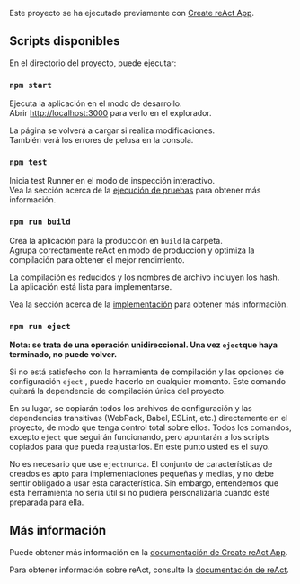 Este proyecto se ha ejecutado previamente con [Create reAct App](https://github.com/facebook/create-react-app).

## <a name="available-scripts"></a>Scripts disponibles

En el directorio del proyecto, puede ejecutar:

### `npm start`

Ejecuta la aplicación en el modo de desarrollo.<br>
Abrir [http://localhost:3000](http://localhost:3000) para verlo en el explorador.

La página se volverá a cargar si realiza modificaciones.<br>
También verá los errores de pelusa en la consola.

### `npm test`

Inicia test Runner en el modo de inspección interactivo.<br>
Vea la sección acerca de la [ejecución de pruebas](https://facebook.github.io/create-react-app/docs/running-tests) para obtener más información.

### `npm run build`

Crea la aplicación para la producción en `build` la carpeta.<br>
Agrupa correctamente reAct en modo de producción y optimiza la compilación para obtener el mejor rendimiento.

La compilación es reducidos y los nombres de archivo incluyen los hash.<br>
La aplicación está lista para implementarse.

Vea la sección acerca de la [implementación](https://facebook.github.io/create-react-app/docs/deployment) para obtener más información.

### `npm run eject`

**Nota: se trata de una operación unidireccional. Una vez `eject`que haya terminado, no puede volver.**

Si no está satisfecho con la herramienta de compilación y las opciones de configuración `eject` , puede hacerlo en cualquier momento. Este comando quitará la dependencia de compilación única del proyecto.

En su lugar, se copiarán todos los archivos de configuración y las dependencias transitivas (WebPack, Babel, ESLint, etc.) directamente en el proyecto, de modo que tenga control total sobre ellos. Todos los comandos, excepto `eject` que seguirán funcionando, pero apuntarán a los scripts copiados para que pueda reajustarlos. En este punto usted es el suyo.

No es necesario que use `eject`nunca. El conjunto de características de creados es apto para implementaciones pequeñas y medias, y no debe sentir obligado a usar esta característica. Sin embargo, entendemos que esta herramienta no sería útil si no pudiera personalizarla cuando esté preparada para ella.

## <a name="learn-more"></a>Más información

Puede obtener más información en la [documentación de Create reAct App](https://facebook.github.io/create-react-app/docs/getting-started).

Para obtener información sobre reAct, consulte la [documentación de reAct](https://reactjs.org/).
